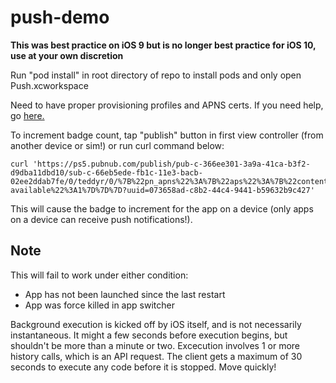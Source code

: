 # push-demo

**This was best practice on iOS 9 but is no longer best practice for iOS 10, use at your own discretion**

Run "pod install" in root directory of repo to install pods and only open Push.xcworkspace

Need to have proper provisioning profiles and APNS certs. If you need help, go [here.](https://www.pubnub.com/docs/ios-objective-c/mobile-gateway-sdk-v4)

To increment badge count, tap "publish" button in first view controller (from another device or sim!) or run curl command below:

```
curl 'https://ps5.pubnub.com/publish/pub-c-366ee301-3a9a-41ca-b3f2-d9dba11dbd10/sub-c-66eb5ede-fb1c-11e3-bacb-02ee2ddab7fe/0/teddyr/0/%7B%22pn_apns%22%3A%7B%22aps%22%3A%7B%22content-available%22%3A1%7D%7D%7D?uuid=073658ad-c8b2-44c4-9441-b59632b9c427'
```

This will cause the badge to increment for the app on a device (only apps on a device can receive push notifications!).

## Note
This will fail to work under either condition:
* App has not been launched since the last restart
* App was force killed in app switcher

Background execution is kicked off by iOS itself, and is not necessarily instantaneous. It might a few seconds before execution begins, but shouldn't be more than a minute or two. Excecution involves 1 or more history calls, which is an API request. The client gets a maximum of 30 seconds to execute any code before it is stopped. Move quickly!

